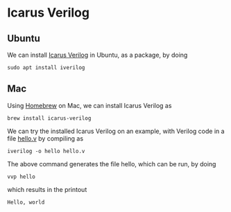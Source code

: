 # Icarus Verilog

## Ubuntu

We can install [Icarus Verilog](http://iverilog.icarus.com/) in Ubuntu, as a package, by doing

    sudo apt install iverilog

## Mac

Using [Homebrew](https://brew.sh/) on Mac, we can install Icarus Verilog as

    brew install icarus-verilog

We can try the installed Icarus Verilog on an example, with Verilog code in a file
[hello.v](../hello/verilog/hello.v) by compiling as

    iverilog -o hello hello.v

The above command generates the file hello, which can be run, by doing

    vvp hello 

which results in the printout

    Hello, world


